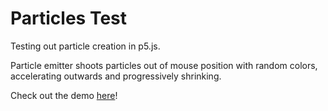 # Particles Test

Testing out particle creation in p5.js.

Particle emitter shoots particles out of mouse position with random colors, accelerating outwards and progressively shrinking.

Check out the demo [here](https://codepen.io/mattgaskey/full/LOxeBw/)!
